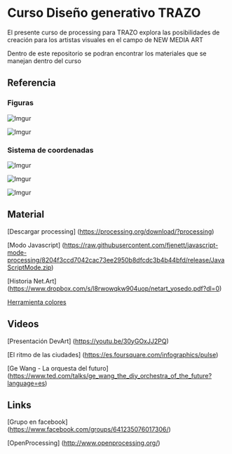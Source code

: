 # Curso Diseño generativo TRAZO
El presente curso de processing para TRAZO explora las posibilidades de creación para los artistas visuales en el campo de NEW MEDIA ART

Dentro de este repositorio se podran encontrar los materiales que se manejan dentro del curso

## Referencia

### Figuras

![Imgur](http://i.imgur.com/ICttPt8.png)

![Imgur](http://i.imgur.com/t2fzUYw.png)

### Sistema de coordenadas

![Imgur](http://i.imgur.com/gR5CbRD.png)

![Imgur](http://i.imgur.com/P4RolZ7.png)

![Imgur](http://i.imgur.com/C4jUs19.png)

## Material
[Descargar processing] (https://processing.org/download/?processing)  

[Modo Javascript] (https://raw.githubusercontent.com/fjenett/javascript-mode-processing/8204f3ccd7042cac73ee2950b8dfcdc3b4b44bfd/release/JavaScriptMode.zip)

[Historia Net.Art] (https://www.dropbox.com/s/l8rwowqkw904uop/netart_yosedo.pdf?dl=0)

[Herramienta colores](https://www.dropbox.com/s/k66l6yeo4e1xuya/ColorPickingTool.air?dl=0)

## Videos
[Presentación DevArt] (https://youtu.be/30yGOxJJ2PQ)  

[El ritmo de las ciudades] (https://es.foursquare.com/infographics/pulse)

[Ge Wang - La orquesta del futuro] (https://www.ted.com/talks/ge_wang_the_diy_orchestra_of_the_future?language=es)

## Links

[Grupo en facebook] (https://www.facebook.com/groups/641235076017306/)

[OpenProcessing] (http://www.openprocessing.org/)
